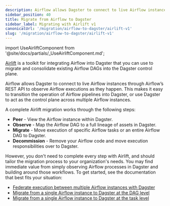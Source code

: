 ```yaml
---
description: Airflow allows Dagster to connect to live Airflow instances through Airflow’s REST API to observe Airflow executions as they happen, allowing you to easily transition the operation of Airflow pipelines into Dagster, or use Dagster as the control plane across multiple Airflow instances.
sidebar_position: 40
title: Migrate from Airflow to Dagster
sidebar_label: Migrating with Airlift v1
canonicalUrl: '/migration/airflow-to-dagster/airlift-v1'
slug: '/migration/airflow-to-dagster/airlift-v1'
---
```


import UseAirliftComponent from '@site/docs/partials/\_UseAirliftComponent.md';

<UseAirliftComponent />

[Airlift](/integrations/libraries/airlift) is a toolkit for integrating Airflow into Dagster that you can use to migrate and consolidate existing Airflow DAGs into the Dagster control plane.

Airflow allows Dagster to connect to live Airflow instances through Airflow’s REST API to observe Airflow executions as they happen. This makes it easy to transition the operation of Airflow pipelines into Dagster, or use Dagster to act as the control plane across multiple Airflow instances.

A complete Airlift migration works through the following steps:

- **Peer** - View the Airflow instance within Dagster.
- **Observe** - Map the Airflow DAG to a full lineage of assets in Dagster.
- **Migrate** - Move execution of specific Airflow tasks or an entire Airflow DAG to Dagster.
- **Decommission** - Remove your Airflow code and move execution responsibilities over to Dagster.

However, you don't need to complete every step with Airlift, and should tailor the migration process to your organization's needs. You may find immediate value from simply observing Airflow processes in Dagster and building around those workflows. To get started, see the documentation that best fits your situation:

- [Federate execution between multiple Airflow instances with Dagster](/migration/airflow-to-dagster/airlift-v1/federation)
- [Migrate from a single Airflow instance to Dagster at the DAG level](/migration/airflow-to-dagster/airlift-v1/dag-level-migration)
- [Migrate from a single Airflow instance to Dagster at the task level](/migration/airflow-to-dagster/airlift-v1/task-level-migration)
